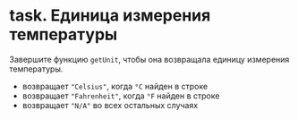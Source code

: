 # task. **Единица измерения температуры**

Завершите функцию `getUnit`, чтобы она возвращала единицу измерения температуры.

- возвращает `"Celsius"`, когда `°C` найден в строке
- возвращает `"Fahrenheit"`, когда `°F` найден в строке
- возвращает `"N/A"` во всех остальных случаях
